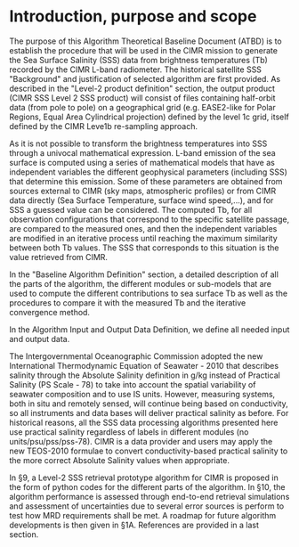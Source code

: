 # Introduction, purpose and scope

The purpose of this Algorithm Theoretical Baseline Document (ATBD) is to establish the procedure that will be used in the CIMR mission to generate the Sea Surface Salinity (SSS) data from brightness temperatures (Tb) recorded by the CIMR L-band radiometer.  The historical satellite SSS "Background" and justification of selected algorithm are first provided. As described in the "Level-2 product definition" section, the output product (CIMR SSS Level 2 SSS product) will consist of files containing half-orbit data (from pole to pole) on a geographical grid (e.g. EASE2-like for Polar Regions, Equal Area Cylindrical projection) defined by the level 1c grid, itself defined by the CIMR Leve1b re-sampling approach.


As it is not possible to transform the brightness temperatures into SSS through a univocal mathematical expression. L-band emission of the sea surface is computed using a series of mathematical models that have as independent variables the different geophysical parameters (including SSS) that determine this emission. Some of these parameters are obtained from sources external to CIMR (sky maps, atmospheric profiles) or from CIMR data directly (Sea Surface Temperature, surface wind speed,...), and for SSS a guessed value can be considered. The computed Tb, for all observation configurations that correspond to the specific satellite passage, are compared to the measured ones, and then the independent variables are modified in an iterative process until reaching the maximum similarity between both Tb values. The SSS that corresponds to this situation is the value retrieved from CIMR.

In the "Baseline Algorithm Definition" section, a detailed description of all the parts of the algorithm, the different modules or sub-models that are used to compute the different contributions to sea surface Tb as well as the procedures to compare it with the measured Tb and the iterative convergence method. 

In the Algorithm Input and Output Data Definition, we define all needed input and output data.

The Intergovernmental Oceanographic Commission adopted the new International Thermodynamic Equation of Seawater - 2010 that describes salinity through the Absolute Salinity definition in g/kg instead of Practical Salinity (PS Scale - 78) to take into account the spatial variability of seawater composition and to use IS units. However, measuring systems, both in situ and remotely sensed, will continue being based on conductivity, so all instruments and data bases will deliver practical salinity as before. For historical reasons, all the SSS data processing algorithms presented here use practical salinity regardless of labels in different modules (no units/psu/pss/pss-78). CIMR is a data provider and users may apply the new TEOS-2010 formulae to convert conductivity-based practical salinity to the more correct Absolute Salinity values when appropriate.

In §9, a Level-2 SSS retrieval prototype algorithm for CIMR is proposed in the form of python codes for the different parts of the algorithm. In §10, the algorithm performance is assessed through end-to-end retrieval simulations and assessment of uncertainties due to several error sources is perform to test how MRD requirements shall be met. A roadmap for future algorithm developments is then given in §1A. References are provided in a last section.